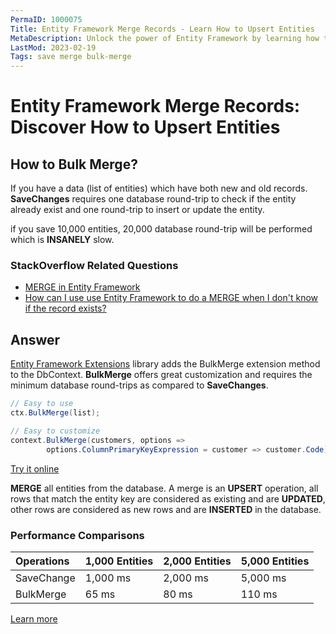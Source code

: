 ```yaml
---
PermaID: 1000075
Title: Entity Framework Merge Records - Learn How to Upsert Entities
MetaDescription: Unlock the power of Entity Framework by learning how to merge/upsert your entities in the database.
LastMod: 2023-02-19
Tags: save merge bulk-merge
---
```


# Entity Framework Merge Records: Discover How to Upsert Entities

## How to Bulk Merge?

If you have a data (list of entities) which have both new and old records. **SaveChanges** requires one database round-trip to check if the entity already exist and one round-trip to insert or update the entity. 

if you save 10,000 entities, 20,000 database round-trip will be performed which is **INSANELY** slow.  

### StackOverflow Related Questions

 - [MERGE in Entity Framework](https://stackoverflow.com/questions/5842125/merge-in-entity-framework?noredirect=1&lq=1)
 - [How can I use use Entity Framework to do a MERGE when I don't know if the record exists?](https://stackoverflow.com/questions/23916453/how-can-i-use-use-entity-framework-to-do-a-merge-when-i-dont-know-if-the-record)

## Answer

[Entity Framework Extensions](https://entityframework-extensions.net/) library adds the BulkMerge extension method to the DbContext. **BulkMerge** offers great customization and requires the minimum database round-trips as compared to **SaveChanges**.


```csharp
// Easy to use
ctx.BulkMerge(list);

// Easy to customize
context.BulkMerge(customers, options => 
        options.ColumnPrimaryKeyExpression = customer => customer.Code);
```

[Try it online](https://dotnetfiddle.net/qUPpoc)

**MERGE** all entities from the database. A merge is an **UPSERT** operation, all rows that match the entity key are considered as existing and are **UPDATED**, other rows are considered as new rows and are **INSERTED** in the database.

### Performance Comparisons

|Operations	|1,000 Entities	|2,000 Entities	|5,000 Entities|
|:--------- |:------------- |:------------- |:------------ |
|SaveChange |1,000 ms	    |2,000 ms	    |5,000 ms      |
|BulkMerge	|65 ms	        |80 ms	        |110 ms        |

[Learn more](https://entityframework-extensions.net/bulk-merge)
